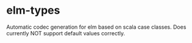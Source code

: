 # elm-types

Automatic codec generation for elm based on scala case classes. Does currently
NOT support default values correctly.
